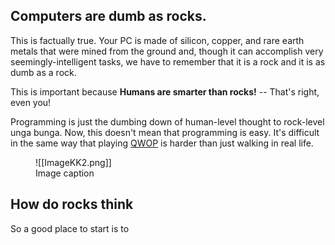 ## Computers are dumb as rocks.

This is factually true. Your PC is made of silicon, copper, and rare earth metals that were mined from the ground and, though it can accomplish very seemingly-intelligent tasks, we have to remember that it is a rock and it is as dumb as a rock.

This is important because **Humans are smarter than rocks!** -- That's right, even you!

Programming is just the dumbing down of human-level thought to rock-level unga bunga. Now, this doesn't mean that programming is easy. It's difficult in the same way that playing [QWOP](http://www.foddy.net/Athletics.html) is harder than just walking in real life.

<figure markdown>
  ![[ImageKK2.png]]
  <figcaption>Image caption</figcaption>
</figure>

## How do rocks think

So a good place to start is to 
